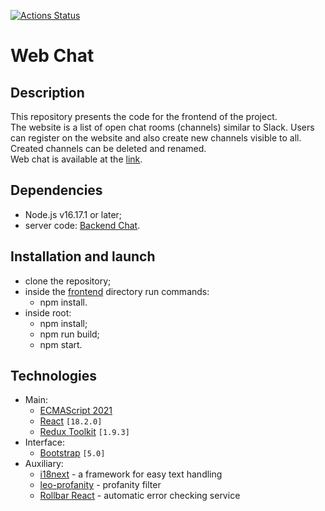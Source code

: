 [![Actions Status](https://github.com/Frit027/frontend-project-12/workflows/hexlet-check/badge.svg)](https://github.com/Frit027/frontend-project-12/actions)

# Web Chat

## Description
This repository presents the code for the frontend of the project.  
The website is a list of open chat rooms (channels) similar to Slack.
Users can register on the website and also create new channels visible to all.
Created channels can be deleted and renamed.  
Web chat is available at the [link](https://frontend-project-12-production-bf25.up.railway.app/).

## Dependencies
- Node.js v16.17.1 or later;
- server code: [Backend Chat](https://github.com/hexlet-components/project-js-chat-backend).

## Installation and launch
- clone the repository;
- inside the [frontend](frontend) directory run commands:
    - npm install.
- inside root:
  - npm install;
  - npm run build;
  - npm start.

## Technologies
- Main:
  - [ECMAScript 2021](https://www.w3schools.com/js/js_2021.asp)
  - [React](https://react.dev/) `[18.2.0]`
  - [Redux Toolkit](https://redux-toolkit.js.org/) `[1.9.3]`
- Interface:
  - [Bootstrap](https://getbootstrap.com/) `[5.0]`
- Auxiliary:
  - [i18next](https://www.i18next.com/) - a framework for easy text handling
  - [leo-profanity](https://github.com/jojoee/leo-profanity) - profanity filter
  - [Rollbar React](https://docs.rollbar.com/docs/react) - automatic error checking service

